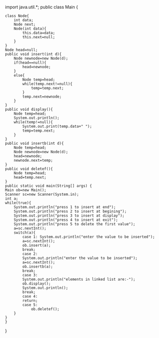 import java.util.*;
public class Main
{
    
    class Node{
        int data;
        Node next;
        Node(int data){
            this.data=data;
            this.next=null;
        }
    }
    Node head=null;
    public void insert(int d){
        Node newnode=new Node(d);
        if(head==null){
            head=newnode;
        }
        else{
            Node temp=head;
            while(temp.next!=null){
                temp=temp.next;
            }
            temp.next=newnode;
        }
    }
    public void display(){
        Node temp=head;
        System.out.println();
        while(temp!=null){
            System.out.print(temp.data+" ");
            temp=temp.next;
        }
    }
    public void insertb(int d){
        Node temp=head;
        Node newnode=new Node(d);
        head=newnode;
        newnode.next=temp;
    }
    public void deletef(){
        Node temp=head;
        head=temp.next;
    } 
	public static void main(String[] args) {
	Main ob=new Main();
	Scanner sc=new Scanner(System.in);
	int a;
	while(true){
	    System.out.println("press 1 to insert at end");
	    System.out.println("press 2 to insert at begining");
	    System.out.println("press 3 to insert at display");
	    System.out.println("press 4 to insert at exit");
	    System.out.println("press 5 to delete the first value");
	    a=sc.nextInt();
	    switch(a){
	        case 1: System.out.println("enter the value to be inserted");
	        a=sc.nextInt();
	        ob.insert(a);
	        break;
	        case 2:
	        System.out.println("enter the value to be inserted");
	        a=sc.nextInt();
	        ob.insertb(a);
	        break;
	        case 3:
	        System.out.println("elements in linked list are:-");
	        ob.display();
	        System.out.println();
	        break;
	        case 4:
	        return;
	        case 5:
	            ob.deletef();
	    }
	}    
	}
}
